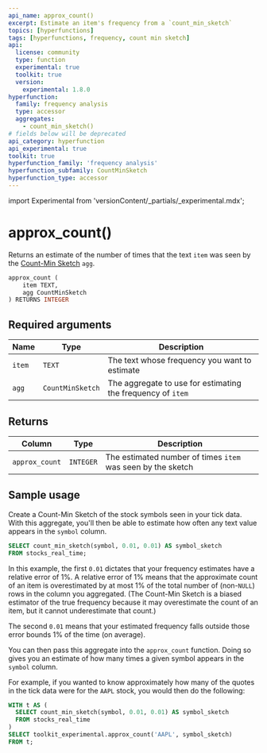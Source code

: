 ```yaml
---
api_name: approx_count()
excerpt: Estimate an item's frequency from a `count_min_sketch`
topics: [hyperfunctions]
tags: [hyperfunctions, frequency, count min sketch]
api:
  license: community
  type: function
  experimental: true
  toolkit: true
  version:
    experimental: 1.8.0
hyperfunction:
  family: frequency analysis
  type: accessor
  aggregates:
    - count_min_sketch()
# fields below will be deprecated
api_category: hyperfunction
api_experimental: true
toolkit: true
hyperfunction_family: 'frequency analysis'
hyperfunction_subfamily: CountMinSketch
hyperfunction_type: accessor
---
```


import Experimental from 'versionContent/_partials/_experimental.mdx';

# approx_count() <tag type="toolkit" content="Toolkit" /><tag type="experimental-toolkit" content="Experimental" />

Returns an estimate of the number of times that the text `item` was seen by the [Count-Min Sketch][count-min-sketch] `agg`.

```sql
approx_count (
    item TEXT,
    agg CountMinSketch
) RETURNS INTEGER
```

<Experimental />

## Required arguments

|Name|Type|Description|
|-|-|-|
|`item`|`TEXT`|The text whose frequency you want to estimate|
|`agg`|`CountMinSketch`|The aggregate to use for estimating the frequency of `item`|

## Returns

|Column|Type|Description|
|-|-|-|
|`approx_count`|`INTEGER`|The estimated number of times `item` was seen by the sketch|

## Sample usage

Create a Count-Min Sketch of the stock symbols seen in your tick data.
With this aggregate, you'll then be able to estimate how often any text value appears in the `symbol` column.

```sql
SELECT count_min_sketch(symbol, 0.01, 0.01) AS symbol_sketch
FROM stocks_real_time;
```

In this example, the first `0.01` dictates that your frequency estimates have a relative error of 1%.
A relative error of 1% means that the approximate count of an item is overestimated by at most 1% of the total number of (non-`NULL`) rows in the column you aggregated.
(The Count-Min Sketch is a biased estimator of the true frequency because it may overestimate the count of an item, but it cannot underestimate that count.)

The second `0.01` means that your estimated frequency falls outside those error bounds 1% of the time (on average).

You can then pass this aggregate into the `approx_count` function.
Doing so gives you an estimate of how many times a given symbol appears in the `symbol` column.

For example, if you wanted to know approximately how many of the quotes in the tick data were for the `AAPL` stock, you would then do the following:

```sql
WITH t AS (
  SELECT count_min_sketch(symbol, 0.01, 0.01) AS symbol_sketch
  FROM stocks_real_time
)
SELECT toolkit_experimental.approx_count('AAPL', symbol_sketch)
FROM t;
```

<!-- vale Google.EnDash = NO -->
[count-min-sketch]: https://en.wikipedia.org/wiki/Count–min_sketch
